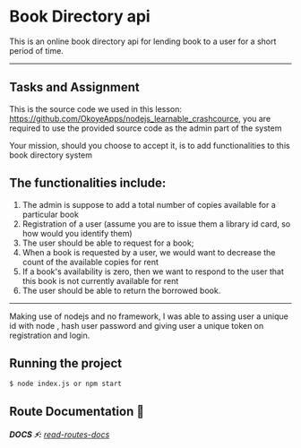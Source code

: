 # Book Directory api

This is an online book directory api for lending book to a user for a short period of time.

---

## Tasks and Assignment

This is the source code we used in this lesson: https://github.com/OkoyeApps/nodejs_learnable_crashcource, you are required to use the provided source code as the admin part of the system

Your mission, should you choose to accept it, is to add functionalities to this book directory system

## The functionalities include:

1.  The admin is suppose to add a total number of copies available for a particular book
2.  Registration of a user (assume you are to issue them a library id card, so how would you identify them)
3.  The user should be able to request for a book;
4.  When a book is requested by a user, we would want to decrease the count of the available copies for rent
5.  If a book's availability is zero, then we want to respond to the user that this book is not currently available for rent
6.  The user should be able to return the borrowed book.

---

Making use of nodejs and no framework, I was able to assing user a unique id with node <crypto>, hash user password and giving user a unique token on registration and login.

## Running the project

    $ node index.js or npm start

## Route Documentation 🚀

###### <b>DOCS ⚡:</b> <a href="https://documenter.getpostman.com/view/9943864/UVByHppq">read-routes-docs</a>
